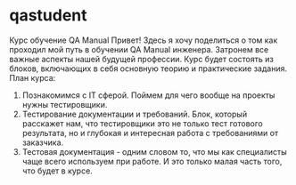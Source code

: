 # qastudent
Курс обучение QA Manual
Привет! Здесь я хочу поделиться о том как проходил мой путь в обучении QA Manual инженера.
Затронем все важные аспекты нашей будущей профессии.
Курс будет состоять из блоков, включающих в себя основную теорию и практические задания.
План курса: 
1. Познакомимся с IT сферой. Поймем для чего вообще на проекты нужны тестировщики.
2. Тестирование документации и требований. Блок, который расскажет нам, что тестировщики это не только тест готового результата, но и глубокая и интересная работа с требованиями от заказчика.
3. Тестовая документация - одним словом то, что мы как специалисты чаще всего используем при работе.
И это только малая часть того, что будет в курсе.
